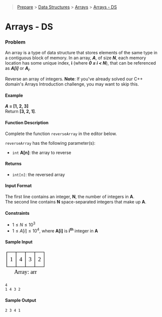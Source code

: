 > [Prepare](https://www.hackerrank.com/dashboard) > [Data Structures](https://www.hackerrank.com/domains/data-structures) > 
[Arrays](https://www.hackerrank.com/domains/data-structures/arrays) > [Arrays - DS](https://www.hackerrank.com/challenges/arrays-ds/problem)
# Arrays - DS

### Problem
An array is a type of data structure that stores elements of the same type in a contiguous block of memory. 
In an array, _**A**_, of size _**N**_, each memory location has some unique index, **i** (where _**0 &le; i &lt; N**_), 
that can be referenced as _**A[i]**_ or _**A<sub>i</sub>**_.

Reverse an array of integers.
**Note**: If you've already solved our C++ domain's Arrays Introduction challenge, you may want to skip this.

#### Example
**_A_ = [1, 2, 3]** <br/>
Return **[3, 2, 1]**.

#### Function Description
Complete the function `reverseArray` in the editor below.

`reverseArray` has the following parameter(s):
- `int` **A[n]**: the array to reverse

#### Returns
- `int[n]`: the reversed array

#### Input Format
The first line contains an integer, **N**, the number of integers in **A**.<br/>
The second line contains **N** space-separated integers that make up **A**.

#### Constraints
- $1 \leq N \leq 10^3$
- $1 \leq A[i] \leq 10^4$, where **A[i]** is **i<sup>th</sup>** integer in **A**

#### Sample Input
<svg width="100pt" height="70pt" viewBox="0.00 0.00 100.00 69.80" xmlns="http://www.w3.org/2000/svg" xmlns:xlink="http://www.w3.org/1999/xlink">
<g id="graph0" class="graph" transform="scale(1 1) rotate(0) translate(4 65.8)">
	<title>G</title>
	<text text-anchor="middle" x="46" y="-8.2" font-family="Times,serif" font-size="14.00" fill="#000000">Array: arr</text>
	<g id="node1" class="node">
		<title>node1</title>
		<polygon fill="none" stroke="#000000" points="0,-25.3 0,-61.3 92,-61.3 92,-25.3 0,-25.3"></polygon>
		<text text-anchor="middle" x="11.5" y="-39.1" font-family="Times,serif" font-size="14.00" fill="#000000">1</text>
		<polyline fill="none" stroke="#000000" points="23,-25.3 23,-61.3 "></polyline>
		<text text-anchor="middle" x="34.5" y="-39.1" font-family="Times,serif" font-size="14.00" fill="#000000">4</text>
		<polyline fill="none" stroke="#000000" points="46,-25.3 46,-61.3 "></polyline>
		<text text-anchor="middle" x="57.5" y="-39.1" font-family="Times,serif" font-size="14.00" fill="#000000">3</text>
		<polyline fill="none" stroke="#000000" points="69,-25.3 69,-61.3 "></polyline>
		<text text-anchor="middle" x="80.5" y="-39.1" font-family="Times,serif" font-size="14.00" fill="#000000">2</text>
	</g>
</g>
</svg>

```
4
1 4 3 2
```

#### Sample Output
```
2 3 4 1
```
